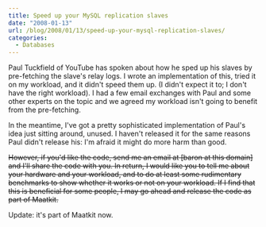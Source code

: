 ```yaml
---
title: Speed up your MySQL replication slaves
date: "2008-01-13"
url: /blog/2008/01/13/speed-up-your-mysql-replication-slaves/
categories:
  - Databases
---
```

Paul Tuckfield of YouTube has spoken about how he sped up his slaves by pre-fetching the slave's relay logs. I wrote an implementation of this, tried it on my workload, and it didn't speed them up. (I didn't expect it to; I don't have the right workload). I had a few email exchanges with Paul and some other experts on the topic and we agreed my workload isn't going to benefit from the pre-fetching.

In the meantime, I've got a pretty sophisticated implementation of Paul's idea just sitting around, unused. I haven't released it for the same reasons Paul didn't release his: I'm afraid it might do more harm than good.

<del datetime="2008-01-24T13:10:20+00:00">However, if you'd like the code, send me an email at [baron at this domain] and I'll share the code with you. In return, I would like you to tell me about your hardware and your workload, and to do at least some rudimentary benchmarks to show whether it works or not on your workload. If I find that this is beneficial for some people, I may go ahead and release the code as part of Maatkit.</del>

Update: it's part of Maatkit now.


